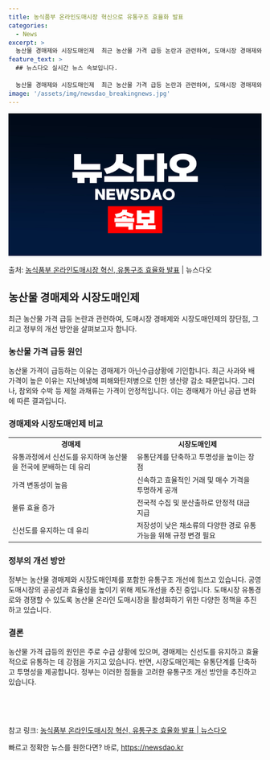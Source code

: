 ```yaml
---
title: 농식품부 온라인도매시장 혁신으로 유통구조 효율화 발표
categories:
  - News
excerpt: >
  농산물 경매제와 시장도매인제  최근 농산물 가격 급등 논란과 관련하여, 도매시장 경매제와 시장도매인제의 장단…
feature_text: >
  ## 뉴스다오 실시간 뉴스 속보입니다.

  농산물 경매제와 시장도매인제  최근 농산물 가격 급등 논란과 관련하여, 도매시장 경매제와 시장도매인제의 장단…
image: '/assets/img/newsdao_breakingnews.jpg'
---
```


![뉴스다오 속보](/assets/img/newsdao_breakingnews.jpg)

<p>출처: <a href="https://newsdao.kr/4484" rel="dofollow">농식품부 온라인도매시장 혁신, 유통구조 효율화 발표</a> | 뉴스다오</p>

<h2 data-ke-size="size26">농산물 경매제와 시장도매인제</h2>
<p data-ke-size="size16">최근 농산물 가격 급등 논란과 관련하여, 도매시장 경매제와 시장도매인제의 장단점, 그리고 정부의 개선 방안을 살펴보고자 합니다.</p>

<h3>농산물 가격 급등 원인</h3>
<p data-ke-size="size16">농산물 가격이 급등하는 이유는 경매제가 아닌수급상황에 기인합니다. 최근 사과와 배 가격이 높은 이유는 지난해냉해 피해와탄저병으로 인한 생산량 감소 때문입니다. 그러나, 참외와 수박 등 제철 과채류는 가격이 안정적입니다. 이는 경매제가 아닌 공급 변화에 따른 결과입니다.</p>

<h3>경매제와 시장도매인제 비교</h3>
<table>
    <tr>
        <td style="text-align: center; height: 17px;"><b>경매제</b></td>
        <td style="text-align: center; height: 17px;"><b>시장도매인제</b></td>
    </tr>
    <tr>
        <td>유통과정에서 신선도를 유지하며 농산물을 전국에 분배하는 데 유리</td>
        <td>유통단계를 단축하고 투명성을 높이는 장점</td>
    </tr>
    <tr>
        <td>가격 변동성이 높음</td>
        <td>신속하고 효율적인 거래 및 매수 가격을 투명하게 공개</td>
    </tr>
    <tr>
        <td>물류 효율 증가</td>
        <td>전국적 수집 및 분산출하로 안정적 대금 지급</td>
    </tr>
    <tr>
        <td>신선도를 유지하는 데 유리</td>
        <td>저장성이 낮은 채소류의 다양한 경로 유통 가능을 위해 규정 변경 필요</td>
    </tr>
</table>

<h3>정부의 개선 방안</h3>
<p data-ke-size="size16">정부는 농산물 경매제와 시장도매인제를 포함한 유통구조 개선에 힘쓰고 있습니다. 공영도매시장의 공공성과 효율성을 높이기 위해 제도개선을 추진 중입니다. 도매시장 유통경로와 경쟁할 수 있도록 농산물 온라인 도매시장을 활성화하기 위한 다양한 정책을 추진하고 있습니다.</p>

<h3>결론</h3>
<p data-ke-size="size16">농산물 가격 급등의 원인은 주로 수급 상황에 있으며, 경매제는 신선도를 유지하고 효율적으로 유통하는 데 강점을 가지고 있습니다. 반면, 시장도매인제는 유통단계를 단축하고 투명성을 제공합니다. 정부는 이러한 점들을 고려한 유통구조 개선 방안을 추진하고 있습니다.</p>

<p data-ke-size="size16">&nbsp;</p>
<p data-ke-size="size16">&nbsp;</p>

참고 링크: <a href="https://newsdao.kr/4484">농식품부 온라인도매시장 혁신, 유통구조 효율화 발표 | 뉴스다오</a> 

빠르고 정확한 뉴스를 원한다면? 바로, <a href="https://newsdao.kr" rel="dofollow">https://newsdao.kr</a>


    
